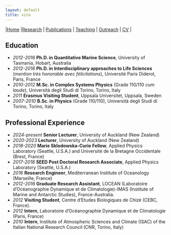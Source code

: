 ```yaml
---
layout: default
title: vita
---
```


|[Home](./index.html) |[Research](./research.html)          | [Publications](./publications.html)            | [Teaching](./teaching.html)   |  [Outreach](./outreach.html)         | [CV](./vita.html)     |


## Education  

* _2012-2016_  **Ph.D. in Quantitative Marine Science**, University of Tasmania, Hobart, Australia
* _2012-2016_  **Ph.D. in Interdisciplinary approaches to Life Sciences**
(*mention très honorable avec félicitations*), Université Paris Diderot, Paris, France
* _2010-2012_ **M.Sc. in Complex Systems Physics** (Grade 110/110 *cum laude*), Università degli Studi di Torino, Torino, Italy
* _2011_  **Erasmus Visiting Student**, Uppsala Universitet, Uppsala, Sweden
* _2007-2010_ **B.Sc. in Physics** (Grade 110/110), Università degli Studi di Torino, Torino, Italy
      
## Professional Experience 

* _2024-present_ **Senior Lecturer**, University of Auckland (New Zealand)
* _2020-2023_ **Lecturer**, University of Auckland (New Zealand)
* _2018-2020_  **Marie Sklodowska-Curie Fellow**, Applied Physics Laboratory (Seattle, U.S.A.) and Université de la Bretagne Occidentale (Brest, France)
* _2017-2018_ **SEED Post Doctoral Research Associate**, Applied Physics Laboratory (Seattle, U.S.A.)
* _2016_  **Research Engineer**, Mediterranean Institute of Oceanology (Marseille, France)
* _2012-2016_ **Graduate Research Assistant**,  LOCEAN (Laboratoire d’Océanographie Dynamique et de Climatologie)-IMAS (Institute of Marine and Antarctic Studies), France-Australia.
* _2012_ **Visiting Student**, Centre d’Etudes Biologiques de Chizé (CEBC, France).
* _2012_  **Intern**,  Laboratoire d’Océanographie Dynamique et de Climatologie (Paris, France)
* _2010_ **Intern**,  Institute of Atmospheric Sciences and Climate (ISAC) of the Italian
National Research Council (CNR, Torino, Italy)

